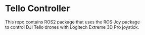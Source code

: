 # Tello Controller
This repo contains ROS2 package that uses the ROS Joy package  
to control DJI Tello drones with Logitech Extreme 3D Pro joystick.  
